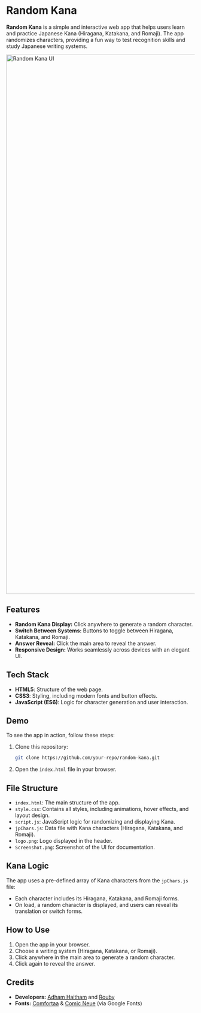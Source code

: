 # Random Kana

**Random Kana** is a simple and interactive web app that helps users learn and practice Japanese Kana (Hiragana, Katakana, and Romaji). The app randomizes characters, providing a fun way to test recognition skills and study Japanese writing systems.

<img width="1440" alt="Random Kana UI" src="https://github.com/user-attachments/assets/6fba3bfc-6171-43e9-978c-ab6e67b235e4">

## Features

- **Random Kana Display:** Click anywhere to generate a random character.
- **Switch Between Systems:** Buttons to toggle between Hiragana, Katakana, and Romaji.
- **Answer Reveal:** Click the main area to reveal the answer.
- **Responsive Design:** Works seamlessly across devices with an elegant UI.

## Tech Stack

- **HTML5**: Structure of the web page.
- **CSS3**: Styling, including modern fonts and button effects.
- **JavaScript (ES6)**: Logic for character generation and user interaction.

## Demo

To see the app in action, follow these steps:

1. Clone this repository:
   ```bash
   git clone https://github.com/your-repo/random-kana.git
2. Open the `index.html` file in your browser.

## File Structure

- `index.html`: The main structure of the app.
- `style.css`: Contains all styles, including animations, hover effects, and layout design.
- `script.js`: JavaScript logic for randomizing and displaying Kana.
- `jpChars.js`: Data file with Kana characters (Hiragana, Katakana, and Romaji).
- `logo.png`: Logo displayed in the header.
- `Screenshot.png`: Screenshot of the UI for documentation.

## Kana Logic

The app uses a pre-defined array of Kana characters from the `jpChars.js` file:

- Each character includes its Hiragana, Katakana, and Romaji forms.
- On load, a random character is displayed, and users can reveal its translation or switch forms.

## How to Use

1. Open the app in your browser.
2. Choose a writing system (Hiragana, Katakana, or Romaji).
3. Click anywhere in the main area to generate a random character.
4. Click again to reveal the answer.

## Credits

- **Developers:** [Adham Haitham](https://github.com/adhamhaithameid) and [Rouby](https://github.com/Rouby-py)
- **Fonts:** [Comfortaa](https://fonts.google.com/specimen/Comfortaa) & [Comic Neue](https://fonts.google.com/specimen/Comic+Neue) (via Google Fonts)
